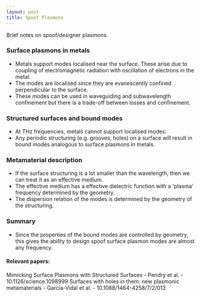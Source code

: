 ```yaml
---
layout: post
title: Spoof Plasmons
---
```

Brief notes on spoof/designer plasmons.

### Surface plasmons in metals
* Metals support modes localised near the surface. These arise due to coupling of electromagnetic radiation with oscillation of electrons in the metal.
* The modes are localised since they are evanescently confined perpendicular to the surface.
* These modes can be used in waveguiding and subwavelength confinement but there is a trade-off between losses and confinement.

### Structured surfaces and bound modes
* At THz frequencies, metals cannot support localised modes.
* Any periodic structuring (e.g. grooves, holes) on a surface will result in bound modes analogous to surface plasmons in metals.

### Metamaterial description
* If the surface structuring is a lot smaller than the wavelength, then we can treat it as an effective medium.
* The effective medium has a effective dielectric function with a 'plasma' frequency determined by the geometry.
* The dispersion relation of the modes is determined by the geometry of the structuring.

### Summary
* Since the properties of the bound modes are controlled by geometry, this gives the ability to design spoof surface plasmon modes are almost any frequency.

#### Relevant papers:
Mimicking Surface Plasmons with Structured Surfaces - Pendry et al. - 10.1126/science.1098999
Surfaces with holes in them: new plasmonic metamaterials - Garcia-Vidal et al. - 10.1088/1464-4258/7/2/013
